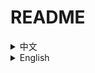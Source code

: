 # README
<details>
<summary>中文</summary>
# QA系统

这是一个基于Java开发的问答（QA）系统，旨在为用户提供便捷的问答服务。该系统支持用户登录、问题查询等功能，适用于讲师和学生等不同角色。

## 功能特性

- **用户登录**：支持讲师和学生角色的用户登录。
- **问题查询**：用户可通过输入“?”来查询数据库中的现有问题。
- **图形用户界面（GUI）**：提供直观友好的用户界面，提升用户体验。

## 安装与运行

1. **克隆仓库**：

   ```bash
   git clone https://github.com/Cccjha0/QA-system.git
   ```
   
2. **导入项目**：

   使用支持Java的集成开发环境（如 *Eclipse* 或 *IntelliJ IDEA*）导入该项目。

3. **运行项目**：

   在集成开发环境中运行主类以启动应用程序。

## 使用说明

- **登录**：使用以下默认用户登录系统：

  - 用户ID：1，密码：123，姓名：Jonathan Chen，角色：讲师
  - 用户ID：2，密码：123，姓名：Peter，角色：学生
  - 用户ID：3，密码：123，姓名：Lucas，角色：讲师

- **查询问题**：登录后，在输入框中输入“?”，即可查询数据库中的现有问题。

## 贡献者

- **[Cccjha0](https://github.com/Cccjha0)**：负责后端开发、功能实现、代码优化，以及数据库表的设计和创建。
- **[ponder-er](https://github.com/ponder-er)**：负责图形用户界面（GUI）设计、功能实现和代码优化。
- **[lucaswtfreal](https://github.com/lucaswtfreal)**：负责Git版本控制、测试与调试、JUnit测试、代码优化，并协助功能实现。

## 联系方式

如有任何问题或建议，请通过 GitHub 仓库的 [Issues](https://github.com/Cccjha0/QA-system/issues) 页面与我们联系。
</details>

<details>
<summary>English</summary>
# QA System

This is a Java-based Question and Answer (QA) system designed to provide a convenient platform for users to ask and answer questions. The system supports login functionality for different roles, such as lecturers and students, and allows users to query existing questions.

## Features

- **User Login**: Supports login functionality for lecturers and students.
- **Question Query**: Users can query existing questions in the database by entering “?”.
- **Graphical User Interface (GUI)**: Provides an intuitive and user-friendly interface to enhance the user experience.

## Installation and Setup

1. **Clone the Repository**:

   ```bash
   git clone https://github.com/Cccjha0/QA-system.git
   ```

2. **Import Project**:

   Import the project into an Integrated Development Environment (IDE) that supports Java, such as *Eclipse* or *IntelliJ IDEA*.

3. **Run the Project**:

   Run the main class in the IDE to start the application.

## Usage

- **Login**: Use the following default user accounts to log into the system:

  - User ID: 1, Password: 123, Name: Jonathan Chen, Role: Lecturer
  - User ID: 2, Password: 123, Name: Peter, Role: Student
  - User ID: 3, Password: 123, Name: Lucas, Role: Lecturer

- **Query Questions**: After logging in, type “?” in the input field to query existing questions in the database.

## Contributors

- **[Cccjha0](https://github.com/Cccjha0)**: Backend development, feature implementation, code optimization, and database table design and creation.
- **[ponder-er](https://github.com/ponder-er)**: GUI design, feature implementation, and code optimization.
- **[lucaswtfreal](https://github.com/lucaswtfreal)**: Git version control, testing and debugging, JUnit testing, code optimization, and feature implementation support.

## Contact

If you have any questions or suggestions, please reach out through the [Issues](https://github.com/Cccjha0/QA-system/issues) page in our GitHub repository.
</details>
